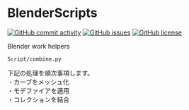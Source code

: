 # BlenderScripts

[![GitHub commit activity](https://img.shields.io/github/commit-activity/m/koiusa/BlenderScripts)](https://github.com/koiusa/BlenderScripts/graphs/commit-activity)
[![GitHub issues](https://img.shields.io/github/issues/koiusa/BlenderScripts)](https://github.com/koiusa/BlenderScripts/issues)
[![GitHub license](https://img.shields.io/github/license/koiusa/BlenderScripts)](https://github.com/koiusa/BlenderScripts/blob/main/LICENSE)

Blender work helpers

```
Script/combine.py
```
下記の処理を順次事項します。  
・カーブをメッシュ化  
・モデファイアを適用  
・コレクションを結合  
